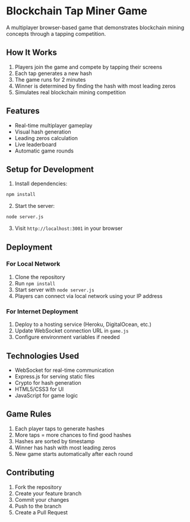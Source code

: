# Blockchain Tap Miner Game

A multiplayer browser-based game that demonstrates blockchain mining concepts through a tapping competition.

## How It Works

1. Players join the game and compete by tapping their screens
2. Each tap generates a new hash
3. The game runs for 2 minutes
4. Winner is determined by finding the hash with most leading zeros
5. Simulates real blockchain mining competition

## Features

- Real-time multiplayer gameplay
- Visual hash generation
- Leading zeros calculation
- Live leaderboard
- Automatic game rounds

## Setup for Development

1. Install dependencies:
```bash
npm install
```

2. Start the server:
```bash
node server.js
```

3. Visit `http://localhost:3001` in your browser

## Deployment

### For Local Network
1. Clone the repository
2. Run `npm install`
3. Start server with `node server.js`
4. Players can connect via local network using your IP address

### For Internet Deployment
1. Deploy to a hosting service (Heroku, DigitalOcean, etc.)
2. Update WebSocket connection URL in `game.js`
3. Configure environment variables if needed

## Technologies Used

- WebSocket for real-time communication
- Express.js for serving static files
- Crypto for hash generation
- HTML5/CSS3 for UI
- JavaScript for game logic

## Game Rules

1. Each player taps to generate hashes
2. More taps = more chances to find good hashes
3. Hashes are sorted by timestamp
4. Winner has hash with most leading zeros
5. New game starts automatically after each round

## Contributing

1. Fork the repository
2. Create your feature branch
3. Commit your changes
4. Push to the branch
5. Create a Pull Request
